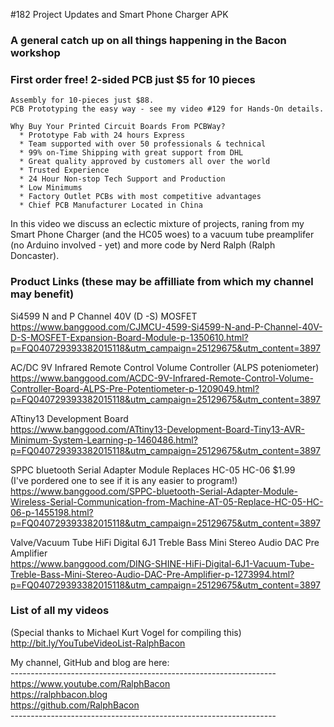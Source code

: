 #182 Project Updates and Smart Phone Charger APK
### A general catch up on all things happening in the Bacon workshop

### First order free! 2-sided PCB just $5 for 10 pieces
```
Assembly for 10-pieces just $88.
PCB Prototyping the easy way - see my video #129 for Hands-On details.

Why Buy Your Printed Circuit Boards From PCBWay?  
  * Prototype Fab with 24 hours Express  
  * Team supported with over 50 professionals & technical  
  * 99% on-Time Shipping with great support from DHL  
  * Great quality approved by customers all over the world  
  * Trusted Experience  
  * 24 Hour Non-stop Tech Support and Production  
  * Low Minimums  
  * Factory Outlet PCBs with most competitive advantages  
  * Chief PCB Manufacturer Located in China 
```
In this video we discuss an eclectic mixture of projects, raning from my Smart Phone Charger (and the HC05 woes) to a vacuum tube preamplifer (no Arduino involved - yet) and more code by Nerd Ralph (Ralph Doncaster).


### Product Links (these may be affilliate from which my channel may benefit)
 
Si4599 N and P Channel 40V (D -S) MOSFET  
https://www.banggood.com/CJMCU-4599-Si4599-N-and-P-Channel-40V-D-S-MOSFET-Expansion-Board-Module-p-1350610.html?p=FQ040729393382015118&utm_campaign=25129675&utm_content=3897

AC/DC 9V Infrared Remote Control Volume Controller (ALPS poteniometer)  
https://www.banggood.com/ACDC-9V-Infrared-Remote-Control-Volume-Controller-Board-ALPS-Pre-Potentiometer-p-1209049.html?p=FQ040729393382015118&utm_campaign=25129675&utm_content=3897

ATtiny13 Development Board  
https://www.banggood.com/ATtiny13-Development-Board-Tiny13-AVR-Minimum-System-Learning-p-1460486.html?p=FQ040729393382015118&utm_campaign=25129675&utm_content=3897

SPPC bluetooth Serial Adapter Module Replaces HC-05 HC-06 $1.99  
(I've pordered one to see if it is any easier to program!)  
https://www.banggood.com/SPPC-bluetooth-Serial-Adapter-Module-Wireless-Serial-Communication-from-Machine-AT-05-Replace-HC-05-HC-06-p-1455198.html?p=FQ040729393382015118&utm_campaign=25129675&utm_content=3897

Valve/Vacuum Tube HiFi Digital 6J1 Treble Bass Mini Stereo Audio DAC Pre Amplifier  
https://www.banggood.com/DING-SHINE-HiFi-Digital-6J1-Vacuum-Tube-Treble-Bass-Mini-Stereo-Audio-DAC-Pre-Amplifier-p-1273994.html?p=FQ040729393382015118&utm_campaign=25129675&utm_content=3897


### List of all my videos
(Special thanks to Michael Kurt Vogel for compiling this)  
http://bit.ly/YouTubeVideoList-RalphBacon

My channel, GitHub and blog are here:  
\------------------------------------------------------------------  
https://www.youtube.com/RalphBacon  
https://ralphbacon.blog  
https://github.com/RalphBacon  
\------------------------------------------------------------------
